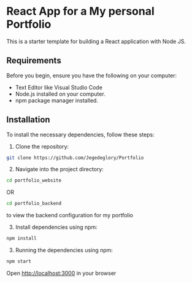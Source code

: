 # React App for a My personal Portfolio

This is a starter template for building a React application with Node JS.

## Requirements

Before you begin, ensure you have the following on your computer:
- Text Editor like Visual Studio Code
- Node.js installed on your computer.
- npm package manager installed.

## Installation

To install the necessary dependencies, follow these steps:

1. Clone the repository:
```bash
git clone https://github.com/Jegedeglory/Portfolio
```


2. Navigate into the project directory:
```bash
cd portfolio_website
```
OR

```bash
cd portfolio_backend
```
to view the backend configuration for my portfolio


3. Install dependencies using npm:
```bash
npm install
```



3. Running the dependencies using npm:

```bash
npm start
```


Open [http://localhost:3000](http://localhost:3000) in your browser